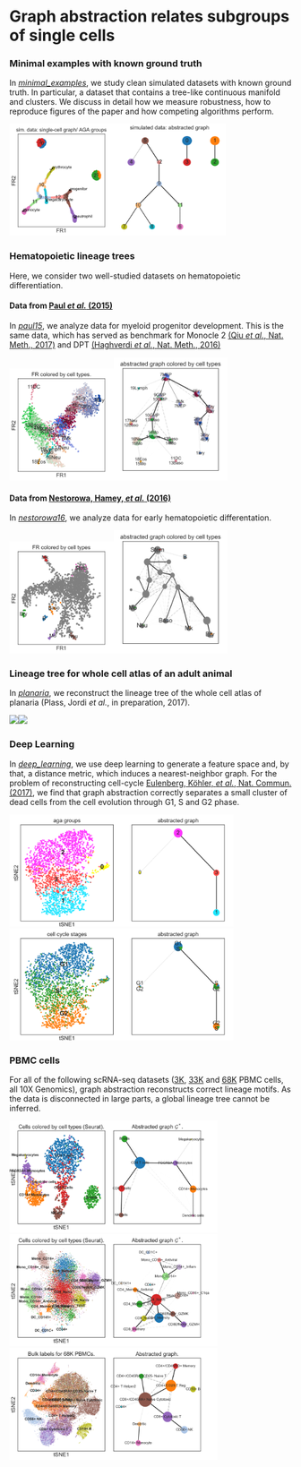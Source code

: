 # Graph abstraction relates subgroups of single cells


### Minimal examples with known ground truth

In [*minimal_examples*](minimal_examples), we study clean simulated datasets
with known ground truth. In particular, a dataset that contains a tree-like
continuous manifold and clusters. We discuss in detail how we measure
robustness, how to reproduce figures of the paper and how competing algorithms
perform.

<img src="./minimal_examples/figures/aga_draw_graph_fr.png" height="200"><img src="./minimal_examples/figures/aga_graph.png" height="200">

### Hematopoietic lineage trees

Here, we consider two well-studied datasets on hematopoietic differentiation.

#### Data from [Paul *et al.* (2015)](http://doi.org/10.1016/j.cell.2015.11.01)

In [*paul15*](paul15), we analyze data for myeloid progenitor development. This is the same
data, which has served as benchmark for Monocle 2 [(Qiu *et al.*,
  Nat. Meth., 2017)](https://doi.org/10.1038/nmeth.4402) and DPT [(Haghverdi *et al.*, Nat. Meth.,
  2016)](https://doi.org/10.1038/nmeth.3971)

<img src="./paul15/figures/draw_graph_fr.png" height="200"><img src="./paul15/figures/aga_graph.png" height="220">

#### Data from [Nestorowa, Hamey, *et al.* (2016)](http://doi.org/10.1182/blood-2016-05-716480)

In [*nestorowa16*](nestorowa16), we analyze data for early hematopoietic differentation.

<img src="./nestorowa16/figures/draw_graph_fr.png" height="200"><img src="./nestorowa16/figures/aga_graph.png" height="220">

### Lineage tree for whole cell atlas of an adult animal

In [*planaria*](planaria), we reconstruct the lineage tree of the whole cell atlas
of planaria (Plass, Jordi *et al.*, in preparation, 2017).

<img src="./planaria/figures/tsne.png" height="350"><img src="./planaria/figures/aga_graph.svg" height="450">

### Deep Learning

In [*deep_learning*](deep_learning), we use deep learning to generate a feature space and, by that, a distance metric, which induces a nearest-neighbor graph. For the problem of reconstructing cell-cycle [Eulenberg, Köhler, *et al.*, Nat. Commun. (2017)](https://doi.org/10.1101/081364), we find that graph abstraction correctly separates a small cluster of dead cells from the cell evolution through G1, S and G2 phase.

<img src="./deep_learning/figures/aga.png" height="200">
<img src="./deep_learning/figures/aga_cell_cycle_stages.png" height="200">

### PBMC cells

For all of the following scRNA-seq datasets ([3K](https://support.10xgenomics.com/single-cell-gene-expression/datasets/1.1.0/pbmc3k), [33K](https://support.10xgenomics.com/single-cell-gene-expression/datasets/1.1.0/pbmc33k) and [68K](https://doi.org/10.1038/ncomms14049) PBMC cells, all 10X Genomics), graph abstraction reconstructs correct lineage motifs. As the data is disconnected in large parts, a global lineage tree cannot be inferred.

<img src="./pbmcs/figures/aga_pbmc3k.png" height="200">
<img src="./pbmcs/figures/aga_pbmc33k.png" height="200">
<img src="./pbmcs/figures/aga_pbmc68k.png" height="200">
